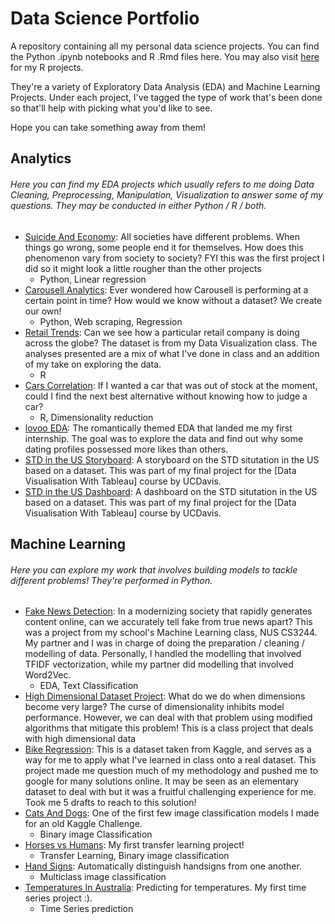 # Data Science Portfolio
A repository containing all my personal data science projects. You can find the Python .ipynb notebooks and R .Rmd files here. You may also visit [here](https://rpubs.com/zenrith) for my R projects.

They're a variety of Exploratory Data Analysis (EDA) and Machine Learning Projects. Under each project, I've tagged the type of work that's been done so that'll help with picking what you'd like to see.

Hope you can take something away from them!

## Analytics
###### Here you can find my EDA projects which usually refers to me doing Data Cleaning, Preprocessing, Manipulation, Visualization to answer some of my questions. They may be conducted in either Python / R / both. 
- [Suicide And Economy](https://github.com/zenrith/Data-Science-Portfolio-/blob/main/Suicide%20And%20Economy/Suicide%20And%20Economy.ipynb): All societies have different problems. When things go wrong, some people end it for themselves. How does this phenomenon vary from society to society? FYI this was the first project I did so it might look a little rougher than the other projects
  - Python, Linear regression
- [Carousell Analytics](https://github.com/zenrith/Data-Science-Portfolio-/blob/main/Carousell%20Analytics/Carousell%20Analytics.ipynb): Ever wondered how Carousell is performing at a certain point in time? How would we know without a dataset? We create our own!
  - Python, Web scraping, Regression  
- [Retail Trends](https://rpubs.com/zenrith/Retail_Trends): Can we see how a particular retail company is doing across the globe? The dataset is from my Data Visualization class. The analyses presented are a mix of what I've done in class and an addition of my take on exploring the data.
  - R
- [Cars Correlation](https://rpubs.com/zenrith/Cars_Correlation): If I wanted a car that was out of stock at the moment, could I find the next best alternative without knowing how to judge a car? 
  - R, Dimensionality reduction
- [lovoo EDA](https://github.com/zenrith/Data-Science-Portfolio-/blob/main/lovoo%20EDA/lovoo_eda.ipynb): The romantically themed EDA that landed me my first internship. The goal was to explore the data and find out why some dating profiles possessed more likes than others. 
-  [STD in the US Storyboard](https://public.tableau.com/app/profile/jeffrey7529/viz/STDintheUSstory/Story1): A storyboard on the STD situtation in the US based on a dataset. This was part of my final project for the [Data Visualisation With Tableau] course by UCDavis.
-  [STD in the US Dashboard](https://public.tableau.com/app/profile/jeffrey7529/viz/STDintheUSdashboard_16241118956390/STDcasesintheUS): A dashboard on the STD situtation in the US based on a dataset. This was part of my final project for the [Data Visualisation With Tableau] course by UCDavis.

## Machine Learning  
###### Here you can explore my work that involves building models to tackle different problems! They're performed in Python.
- [Fake News Detection](https://github.com/zenrith/Data-Science-Portfolio-/tree/main/Fake%20News%20Detection): In a modernizing society that rapidly generates content online, can we accurately tell fake from true news apart? This was a project from my school's Machine Learning class, NUS CS3244. My partner and I was in charge of doing the preparation / cleaning / modelling of data. Personally, I handled the modelling that involved TFIDF vectorization, while my partner did modelling that involved Word2Vec. 
  - EDA, Text Classification
- [High Dimensional Dataset Project](https://github.com/zenrith/Data-Science-Portfolio-/blob/main/Class%20Project%20-%20High%20Dimensional%20Dataset%20Regression/Report.pdf): What do we do when dimensions become very large? The curse of dimensionality inhibits model performance. However, we can deal with that problem using modified algorithms that mitigate this problem! This is a class project that deals with high dimensional data
- [Bike Regression](https://github.com/zenrith/Data-Science-Portfolio-/blob/main/Bike%20Sharing%20Regression/bike_regression_final.ipynb): This is a dataset taken from Kaggle, and serves as a way for me to apply what I've learned in class onto a real dataset. This project made me question much of my methodology and pushed me to google for many solutions online. It may be seen as an elementary dataset to deal with but it was a fruitful challenging experience for me. Took me 5 drafts to reach to this solution!
- [Cats And Dogs](https://github.com/zenrith/Data-Science-Portfolio-/blob/main/Cats%20And%20Dogs/Cats%20And%20Dogs.ipynb): One of the first few image classification models I made for an old Kaggle Challenge.
  - Binary image Classification
- [Horses vs Humans](https://github.com/zenrith/Data-Science-Portfolio-/blob/main/Horses%20vs%20Humans/Horses%20vs%20Humans.ipynb): My first transfer learning project!
  - Transfer Learning, Binary image classification
- [Hand Signs](https://github.com/zenrith/Data-Science-Portfolio-/blob/main/Hand%20signs/Hand%20Signs.ipynb): Automatically distinguish handsigns from one another. 
  - Multiclass image classification
- [Temperatures In Australia](https://github.com/zenrith/Data-Science-Portfolio-/blob/main/Temperatures%20In%20Australia/Temperatures%20in%20Australia.ipynb): Predicting for temperatures. My first time series project :). 
  - Time Series prediction
